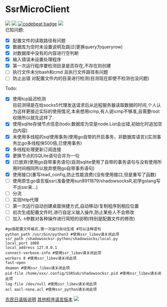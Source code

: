 <!--**SSRSub.go:** go语言版 ([农民日语版说明](https://github.com/Asutorufa/SSRSubscriptionDecode/blob/master/readme_jp.md)) 可生成可执行文件 无需安装一堆软件库 更轻便 基本完成-->
# SsrMicroClient  
[![](https://img.shields.io/github/license/asutorufa/ssrmicroclient.svg)](https://raw.githubusercontent.com/Asutorufa/SsrMicroClient/master/LICENSE)
[![](https://img.shields.io/github/release-pre/asutorufa/ssrmicroclient.svg)](https://github.com/Asutorufa/SsrMicroClient/releases)
[![codebeat badge](https://codebeat.co/badges/2cd0e124-3207-4453-8bd1-7bfc50ad68c9)](https://codebeat.co/projects/github-com-asutorufa-ssrmicroclient-master)
![](https://img.shields.io/github/languages/top/asutorufa/ssrmicroclient.svg)  
已知问题:  
- [x]  配置文件的读取路径有问题   
- [x] 数据库为空时未设置说明及跳过(更换query为queryrow)  
- [x] 对数据库中没有的内容进行空判断
- [x] 输入错误未设置处理程序  
- [x] 第一次运行程序要检测目录是否存在,不存在则创建  
- [ ] 执行文件未分bash和cmd 且执行文件路径有问题  
- [ ] 防止出错 对配置文件内的目录进行检测(目测现在即使不检测也没问题) 

Todo:  
- [x] 使用tcp延迟检测  
   目前测得是在给socks5代理发送请求后从远程服务器读取数据的时间,个人认为这样更接近实际的使用情况,本来想用icmp,有人说icmp不够准,且需要root权限所以就先这样了.   
- [x] 使用sqlite存储节点信息(todo:数据库为空是node.List会出错,初始化时追加空白内容)  
- [x] 未使用多线程的sql使用事务(使用go自带的开启事务，非数据库语言)(实测事务比go多线程快500倍,已使用事务)
- [x] 多线程处理更新订阅连接
- [x] 更换节点的SQLite语句合并为一句
- [x] (已放弃)使用go自带事务语句(自测sqlite使用了自带的事务语句与没有使用所用时间相同所以放弃使用go自带事务语句)
- [x] 使用接口(重写read_config,防止性能浪费)(没有使用接口,但是重写了函数)
- [ ] 使用原生go语言版ssr(准备使用sun8911879/shadowsocksR,初学golang写不出ssr来...)  
- [ ] 分流  
- [ ] 实现http代理  
- [ ] 第一次运行自动创建桌面快捷方式,自动移动/复制程序到相应位置
- [ ] 初次生成配置文件时,进行自定义输入操作,防止某些人不会修改
- [ ] 加入`-h`参数对各种操作进行简短的说明(特别是配置文件的修改)
```
#go版配置文件格式,第一次运行自动生成 #可以注释语句
python_path /usr/bin/python3 #使用ssr_libev请关闭此项
ssr_path /shadowsocksr-python/shadowsocks/local.py
local_port 1080
local_address 127.0.0.1
connect-verbose-info #使用ssr_libev请关闭此项
workers 8 #使用ssr_libev请关闭此项
fast-open
deamon #使用ssr_libev请关闭此项
pid-file /home/xxx/.config/SSRSub/shadowsocksr.pid #使用ssr_libev请关闭此项
log-file /dev/null #使用ssr_libev请关闭此项
acl aacl-none.acl #使用ssr_python请关闭此项
```
[农民日语版说明](https://github.com/Asutorufa/SSRSubscriptionDecode/blob/master/readme_jp.md)  [其他程序语言版本](https://github.com/Asutorufa/SSRSubscriptionDecode/blob/master/readme_others.md) 
![](https://raw.githubusercontent.com/Asutorufa/SsrMicroClient/master/img/SSRSubv0.1alpha.png)
